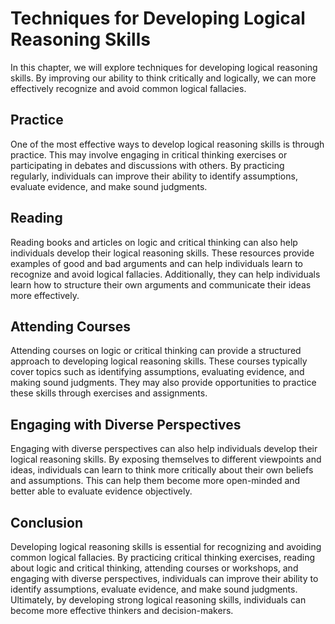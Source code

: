 # Techniques for Developing Logical Reasoning Skills

In this chapter, we will explore techniques for developing logical reasoning skills. By improving our ability to think critically and logically, we can more effectively recognize and avoid common logical fallacies.

Practice
--------

One of the most effective ways to develop logical reasoning skills is through practice. This may involve engaging in critical thinking exercises or participating in debates and discussions with others. By practicing regularly, individuals can improve their ability to identify assumptions, evaluate evidence, and make sound judgments.

Reading
-------

Reading books and articles on logic and critical thinking can also help individuals develop their logical reasoning skills. These resources provide examples of good and bad arguments and can help individuals learn to recognize and avoid logical fallacies. Additionally, they can help individuals learn how to structure their own arguments and communicate their ideas more effectively.

Attending Courses
-----------------

Attending courses on logic or critical thinking can provide a structured approach to developing logical reasoning skills. These courses typically cover topics such as identifying assumptions, evaluating evidence, and making sound judgments. They may also provide opportunities to practice these skills through exercises and assignments.

Engaging with Diverse Perspectives
----------------------------------

Engaging with diverse perspectives can also help individuals develop their logical reasoning skills. By exposing themselves to different viewpoints and ideas, individuals can learn to think more critically about their own beliefs and assumptions. This can help them become more open-minded and better able to evaluate evidence objectively.

Conclusion
----------

Developing logical reasoning skills is essential for recognizing and avoiding common logical fallacies. By practicing critical thinking exercises, reading about logic and critical thinking, attending courses or workshops, and engaging with diverse perspectives, individuals can improve their ability to identify assumptions, evaluate evidence, and make sound judgments. Ultimately, by developing strong logical reasoning skills, individuals can become more effective thinkers and decision-makers.
